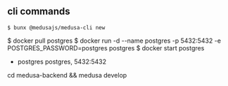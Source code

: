 ## cli commands
`$ bunx @medusajs/medusa-cli new`

$ docker pull postgres
$ docker run -d --name postgres -p 5432:5432 -e POSTGRES_PASSWORD=postgres postgres
$ docker start postgres

* postgres postgres, 5432:5432

cd medusa-backend && medusa develop
